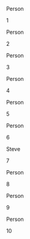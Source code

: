 Person

1



Person

2



Person

3



Person

4



Person

5



Person

6



Steve

7



Person

8



Person

9



Person

10



